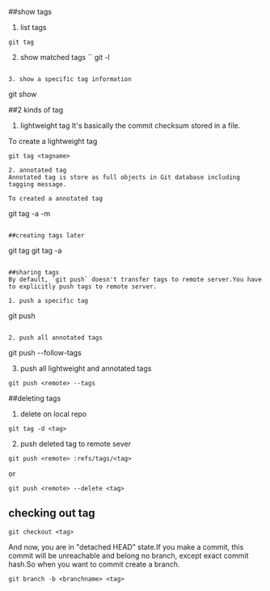 ##show tags
1. list tags
```
git tag
```

2. show matched tags
``
git -l <partten>
```

3. show a specific tag information
```
git show <tagname>

##2 kinds of tag
1. lightweight tag
It's basically the commit checksum stored in a file.

To create a lightweight tag
```
git tag <tagname>

2. annotated tag
Annotated tag is store as full objects in Git database including tagging message.

To created a annotated tag
```
git tag -a <tagname> -m <message>
```

##creating tags later
```
git tag <tagname> <commithash>
git tag -a <tagname> <commithash>
```

##sharing tags
By default, `git push` doesn't transfer tags to remote server.You have to explicitly push tags to remote server.

1. push a specific tag
```
git push <remote> <tag>
```

2. push all annotated tags
```
git push <remote> --follow-tags

3. push all lightweight and annotated tags
```
git push <remote> --tags
```

##deleting tags
1. delete on local repo
```
git tag -d <tag>
```

2. push deleted tag to remote sever
```
git push <remote> :refs/tags/<tag>
```
or
```
git push <remote> --delete <tag>
```

## checking out tag
```
git checkout <tag>
```

And now, you are in "detached HEAD" state.If you make a commit, this commit will be unreachable and belong no branch, except exact commit hash.So when you want to commit create a branch.
```
git branch -b <branchname> <tag>
```

